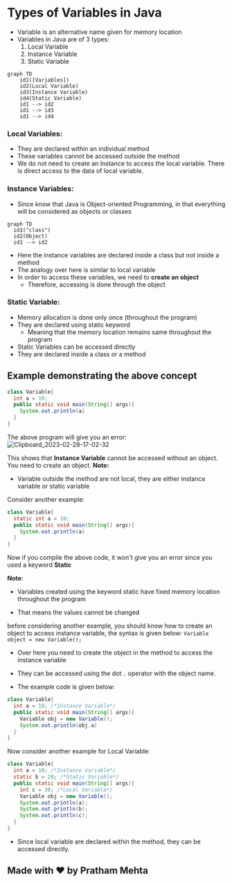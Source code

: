 # Types of Variables in Java
- Variable is an alternative name given for memory location
- Variables in Java are of 3 types:
	1. Local Variable
	2. Instance Variable
	3. Static Variable

```mermaid
graph TD
    id1([Variables])
    id2(Local Variable)
    id3(Instance Variable)
    id4(Static Variable)
    id1 --> id2
    id1 --> id3
    id1 --> id4
``` 

### Local Variables:
- They are declared within an individual method
- These variables cannot be accessed outside the method
- We do not need to create an Instance to access the local variable. There is direct access to the data of local variable.

### Instance Variables:
- Since know that Java is Object-oriented Programming, in that everything will be considered as objects or classes


```mermaid
graph TD
  id1("class")
  id2(Object)
  id1 --> id2
```
- Here the instance variables are declared inside a class but not inside a method
- The analogy over here is similar to local variable
- In order to access these variables, we need to **create an object**
    - Therefore, accessing is done through the object

### Static Variable:
- Memory allocation is done only once (throughout the program)
- They are declared using static keyword
    - Meaning that the memory location remains same throughout the program
- Static Variables can be accessed directly
- They are declared inside a class or a method

## Example demonstrating the above concept
```java
class Variable{
  int a = 10;
  public static void main(String[] args){
    System.out.println(a)
  }
}
```
The above program will give you an error:
![Clipboard_2023-02-28-17-02-32](https://user-images.githubusercontent.com/63767834/221995718-27daf4b8-142d-4c46-b200-8f838947bd4d.png)

This shows that **Instance Variable** cannot be accessed without an object. You need to create an object. 
**Note:**
- Variable outside the method are not local, they are either instance variable or static variable

Consider another example:
```java
class Variable{
  static int a = 10;
  public static void main(String[] args){
    System.out.println(a)
  }
}
```

Now if you compile the above code, it won't give you an error since you used a keyword **Static**

**Note**:
- Variables created using the keyword static have fixed memory location throughout the program

- That means the values cannot be changed

before considering another example, you should know how to create an object to access instance variable, the syntax is given below:
```Variable object = new Variable();```
- Over here you need to create the object in the method to access the instance variable
- They can be accessed using the dot ```.``` operator with the object name.

- The example code is given below:

```java
class Variable{
  int a = 10; /*Instance Variable*/
  public static void main(String[] args){
    Variable obj = new Variable();
    System.out.println(obj.a)
  }
}
```

Now consider another example for Local Variable:
```java
class Variable{
  int a = 10; /*Instance Variable*/
  static b = 20; /*Static Variable*/
  public static void main(String[] args){
    int c = 30; /*Local Variable*/
    Variable obj = new Variable();
    System.out.println(a);
    System.out.println(b);
    System.out.println(c);
  }
}
```
- Since local variable are declared within the method, they can be accessed directly.

##  Made with ❤️ by Pratham Mehta
